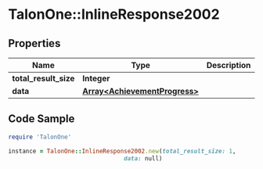 # TalonOne::InlineResponse2002

## Properties

Name | Type | Description | Notes
------------ | ------------- | ------------- | -------------
**total_result_size** | **Integer** |  | 
**data** | [**Array&lt;AchievementProgress&gt;**](AchievementProgress.md) |  | 

## Code Sample

```ruby
require 'TalonOne'

instance = TalonOne::InlineResponse2002.new(total_result_size: 1,
                                 data: null)
```


